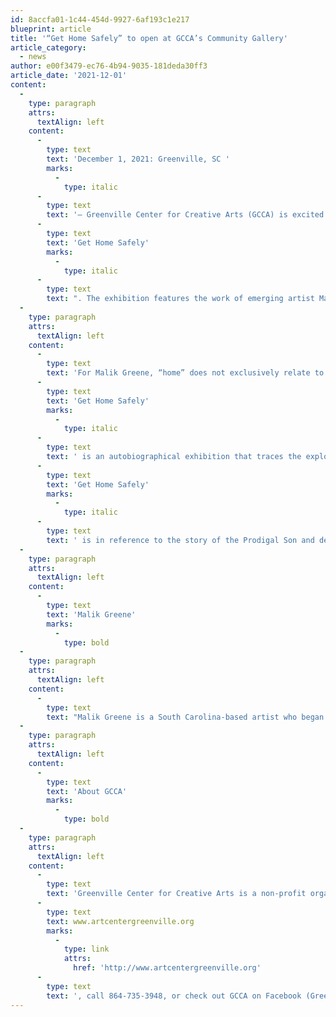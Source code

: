 ```yaml
---
id: 8accfa01-1c44-454d-9927-6af193c1e217
blueprint: article
title: '“Get Home Safely” to open at GCCA’s Community Gallery'
article_category:
  - news
author: e00f3479-ec76-4b94-9035-181deda30ff3
article_date: '2021-12-01'
content:
  -
    type: paragraph
    attrs:
      textAlign: left
    content:
      -
        type: text
        text: 'December 1, 2021: Greenville, SC '
        marks:
          -
            type: italic
      -
        type: text
        text: '– Greenville Center for Creative Arts (GCCA) is excited to announce the opening of a new Community Gallery exhibition, '
      -
        type: text
        text: 'Get Home Safely'
        marks:
          -
            type: italic
      -
        type: text
        text: ". The exhibition features the work of emerging artist Malik Greene. The exhibition opens from 9:00 am - 5:00 pm on Friday, January 7th, and is on display until February 23rd, 2022. The exhibition will also be open during the First Friday on February 4th, 2022 from 6- 9 pm.\_"
  -
    type: paragraph
    attrs:
      textAlign: left
    content:
      -
        type: text
        text: 'For Malik Greene, “home” does not exclusively relate to a physical destination. Rather, there is an emphasis he places on empowering feelings of security that “home” can convey. '
      -
        type: text
        text: 'Get Home Safely'
        marks:
          -
            type: italic
      -
        type: text
        text: ' is an autobiographical exhibition that traces the exploration into his origin story. Through his emotive paintings one can find evidence of his self-exploration. Malik states, “'
      -
        type: text
        text: 'Get Home Safely'
        marks:
          -
            type: italic
      -
        type: text
        text: ' is in reference to the story of the Prodigal Son and demonstrates that no matter how far one may go they will always have a place to return home...These pieces seek to uncover a world within my mind, a place fortified by my eyes and ambitions, not swayed or collided with a world I am not the creator of. My desire is to convey my truth as well as uncover the truth and beauty placed within those that I hold close to my heart.”'
  -
    type: paragraph
    attrs:
      textAlign: left
    content:
      -
        type: text
        text: 'Malik Greene'
        marks:
          -
            type: bold
  -
    type: paragraph
    attrs:
      textAlign: left
    content:
      -
        type: text
        text: "Malik Greene is a South Carolina-based artist who began creating professionally in 2019 after graduating from Coastal Carolina University with a Bachelors in Psychology. The art practice of Malik Greene is primarily self-taught and art forms such as manga illustration and fashion design helped the artist develop a strong passion for uncovering his truth through his creativity. His works tell the story of his life, his desires and the subtle nuances that may affect the way in which he receives the world. The work of Malik Greene captures his mental state and allows him to stand in the center of his world, his mission is to create what is around him. He captures his personal history through intimate oil and acrylic portraits of family, moments and memories that convey his experience as a Black Man and Black artist alike. The normality of Black subjects within his art conveys a certain power; one that does not rely on pain, trauma and past oppression to propel his artistic vision. He finds strength in his identity, and his art has become his voice to understand himself. Malik uses bold colors, textural brushwork and unique figuration to evoke emotion and emphasis within his work.\_"
  -
    type: paragraph
    attrs:
      textAlign: left
    content:
      -
        type: text
        text: 'About GCCA'
        marks:
          -
            type: bold
  -
    type: paragraph
    attrs:
      textAlign: left
    content:
      -
        type: text
        text: 'Greenville Center for Creative Arts is a non-profit organization that aims to enrich the cultural fabric of the community through visual arts promotion, education, and inspiration. For more information, visit '
      -
        type: text
        text: www.artcentergreenville.org
        marks:
          -
            type: link
            attrs:
              href: 'http://www.artcentergreenville.org'
      -
        type: text
        text: ', call 864-735-3948, or check out GCCA on Facebook (Greenville Center for Creative Arts) & Instagram (@artcentergvl).'
---
```

